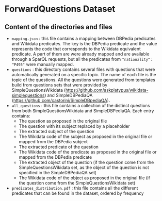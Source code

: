 # ForwardQuestions Dataset
## Content of the directories and files
- `mapping.json` : this file contains a mapping between DBPedia predicates and Wikidata predicates. The key is the DBPedia predicate and the value represents the code that corresponds to the Wikidata equivalent predicate. A part of them are were already mapped and are available through a SparQL requests, but all the predicates from `"nationality": "P495"` were manually mapped.
- `questions` : this directory contains several files with questions that were automatically generated on a specific topic. The name of each file is the topic of the questions. All the questions were generated from templates build from questions sets that were provided by SimpleQuestionsWikidata (https://github.com/askplatypus/wikidata-simplequestions) and SimpleDBPediaQA (https://github.com/castorini/SimpleDBpediaQA).
- `all_questions` : this file contains a collection of the distinct questions from both SimpleQuestionsWikidata and SimpleDBPediaQA. Each entry contains:
	- The question as proposed in the original file
	- The question with its subject replaced by a placeholder
	- The extracted subject of the question
	- The Wikidata code of the subject as proposed in the original file or mapped from the DBPedia subject
	- The extracted predicate of the question
	- The Wikidata code of the predicate as proposed in the original file or mapped from the DBPedia predicate
	- The extracted object of the question (if the question come from the SimpleQuestionsWikidata set, as the object of the question is not specified in the SimpleDBPediaQA set)
	- The Wikidata code of the object as proposed in the original file (if the question come from the SimpleQuestionsWikidata set)
- `predicates_distribution.pdf` : this file contains all the different predicates that can be found in the dataset, ordered by frequency
